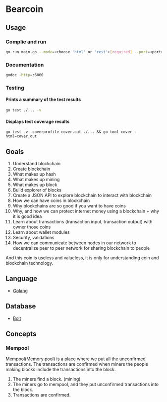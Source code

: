 # Bearcoin

## Usage
### Complie and run
```bash
go run main.go --mode=<choose 'html' or 'rest'>[required] --port=<port>[required]
```

### Documentation
```bash
godoc -http=:6060
```

### Testing
#### Prints a summary of the test results
```bash
go test ./... -v
```

#### Displays test coverage results 
```
go test -v -coverprofile cover.out ./... && go tool cover -html=cover.out
```

## Goals
1. Understand blockchain
2. Create blockchain
3. What makes up hash
4. What makes up mining
5. What makes up block
6. Build explorer of blocks
7. Create a JSON API to explore blockchain to interact with blockchain 
8. How we can have coins in blockchain
9. Why blockchains are so good if you want to have coins
10. Why, and how we can protect internet money using a blockchain + why it is good idea
11. Learn about transactions (transaction input, transaction output) with owner those coins
12. Learn about wallet modules
13. Security, validations 
14. How we can communicate between nodes in our network to decentralize peer to peer network for sharing blockchain to people

And this coin is useless and valueless, it is only for understanding coin and blockchain technology.


## Language
- [Golang](https://go.dev/)


## Database
- [Bolt](https://github.com/boltdb/bolt)


## Concepts
### Mempool
Mempool(Memory pool) is a place where we put all the unconfirmed transactions. The transactions are confirmed when miners the people making blocks include the transactions into the block.

1. The miners find a block. (mining)
2. The miners go to mempool, and they put unconfirmed transactions into the block.
3. Transactions are confirmed.